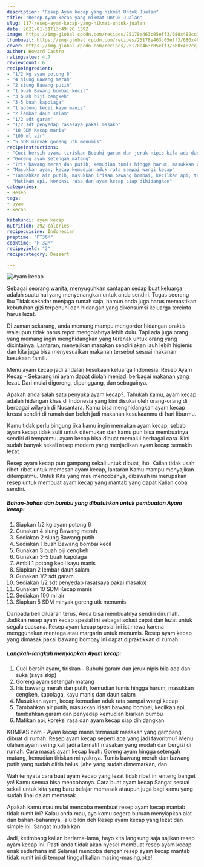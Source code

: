 ```yaml
---
description: "Resep Ayam kecap yang nikmat Untuk Jualan"
title: "Resep Ayam kecap yang nikmat Untuk Jualan"
slug: 117-resep-ayam-kecap-yang-nikmat-untuk-jualan
date: 2021-01-31T13:49:20.139Z
image: https://img-global.cpcdn.com/recipes/25178e463c05eff3/680x482cq70/ayam-kecap-foto-resep-utama.jpg
thumbnail: https://img-global.cpcdn.com/recipes/25178e463c05eff3/680x482cq70/ayam-kecap-foto-resep-utama.jpg
cover: https://img-global.cpcdn.com/recipes/25178e463c05eff3/680x482cq70/ayam-kecap-foto-resep-utama.jpg
author: Howard Castro
ratingvalue: 4.7
reviewcount: 6
recipeingredient:
- "1/2 kg ayam potong 6"
- "4 siung Bawang merah"
- "2 siung Bawang putih"
- "1 buah Bawang bombai kecil"
- "3 buah biji cengkeh"
- "3-5 buah kapolaga"
- "1 potong kecil kayu manis"
- "2 lembar daun salam"
- "1/2 sdt garam"
- "1/2 sdt penyedap rasasaya pakai masako"
- "10 SDM Kecap manis"
- "100 ml air"
- "5 SDM minyak goreng utk menumis"
recipeinstructions:
- "Cuci bersih ayam, tiriskan Bubuhi garam dan jeruk nipis bila ada dan suka (saya skip)"
- "Goreng ayam setengah matang"
- "Iris bawang merah dan putih, kemudian tumis hingga harum, masukkan cengkeh, kapolaga, kayu manis dan daun salam"
- "Masukkan ayam, kecap kemudian aduk rata sampai wangi kecap"
- "Tambahkan air putih, masukkan irisan bawang bombai, kecilkan api, tambahkan garam dan penyedap kemudian biarkan bumbu"
- "Matikan api, koreksi rasa dan ayam kecap siap dihidangkan"
categories:
- Resep
tags:
- ayam
- kecap

katakunci: ayam kecap 
nutrition: 292 calories
recipecuisine: Indonesian
preptime: "PT36M"
cooktime: "PT32M"
recipeyield: "3"
recipecategory: Dessert

---
```



![Ayam kecap](https://img-global.cpcdn.com/recipes/25178e463c05eff3/680x482cq70/ayam-kecap-foto-resep-utama.jpg)

Sebagai seorang wanita, menyuguhkan santapan sedap buat keluarga adalah suatu hal yang menyenangkan untuk anda sendiri. Tugas seorang ibu Tidak sekadar menjaga rumah saja, namun anda juga harus memastikan kebutuhan gizi terpenuhi dan hidangan yang dikonsumsi keluarga tercinta harus lezat.

Di zaman  sekarang, anda memang mampu mengorder hidangan praktis walaupun tidak harus repot mengolahnya lebih dulu. Tapi ada juga orang yang memang ingin menghidangkan yang terenak untuk orang yang dicintainya. Lantaran, menyajikan masakan sendiri akan jauh lebih higienis dan kita juga bisa menyesuaikan makanan tersebut sesuai makanan kesukaan famili. 

Menu ayam kecap jadi andalan kesukaan keluarga Indonesia. Resep Ayam Kecap - Sekarang ini ayam dapat diolah menjadi berbagai makanan yang lezat. Dari mulai digoreng, dipanggang, dan sebagainya.

Apakah anda salah satu penyuka ayam kecap?. Tahukah kamu, ayam kecap adalah hidangan khas di Indonesia yang kini disukai oleh orang-orang di berbagai wilayah di Nusantara. Kamu bisa menghidangkan ayam kecap kreasi sendiri di rumah dan boleh jadi makanan kesukaanmu di hari liburmu.

Kamu tidak perlu bingung jika kamu ingin memakan ayam kecap, sebab ayam kecap tidak sulit untuk ditemukan dan kamu pun bisa membuatnya sendiri di tempatmu. ayam kecap bisa dibuat memalui berbagai cara. Kini sudah banyak sekali resep modern yang menjadikan ayam kecap semakin lezat.

Resep ayam kecap pun gampang sekali untuk dibuat, lho. Kalian tidak usah ribet-ribet untuk memesan ayam kecap, lantaran Kamu mampu menyajikan ditempatmu. Untuk Kita yang mau mencobanya, dibawah ini merupakan resep untuk membuat ayam kecap yang mantab yang dapat Kalian coba sendiri.

<!--inarticleads1-->

##### Bahan-bahan dan bumbu yang dibutuhkan untuk pembuatan Ayam kecap:

1. Siapkan 1/2 kg ayam potong 6
1. Gunakan 4 siung Bawang merah
1. Sediakan 2 siung Bawang putih
1. Sediakan 1 buah Bawang bombai kecil
1. Gunakan 3 buah biji cengkeh
1. Gunakan 3-5 buah kapolaga
1. Ambil 1 potong kecil kayu manis
1. Siapkan 2 lembar daun salam
1. Gunakan 1/2 sdt garam
1. Sediakan 1/2 sdt penyedap rasa(saya pakai masako)
1. Gunakan 10 SDM Kecap manis
1. Sediakan 100 ml air
1. Siapkan 5 SDM minyak goreng utk menumis


Daripada beli diluaran terus, Anda bisa membuatnya sendiri dirumah. Jadikan resep ayam kecap spesial ini sebagai solusi cepat dan lezat untuk segala suasana. Resep ayam kecap spesial ini istimewa karena menggunakan mentega atau margarin untuk menumis. Resep ayam kecap yang dimasak pakai bawang bombay ini dapat dipraktikkan di rumah. 

<!--inarticleads2-->

##### Langkah-langkah menyiapkan Ayam kecap:

1. Cuci bersih ayam, tiriskan - Bubuhi garam dan jeruk nipis bila ada dan suka (saya skip)
1. Goreng ayam setengah matang
1. Iris bawang merah dan putih, kemudian tumis hingga harum, masukkan cengkeh, kapolaga, kayu manis dan daun salam
1. Masukkan ayam, kecap kemudian aduk rata sampai wangi kecap
1. Tambahkan air putih, masukkan irisan bawang bombai, kecilkan api, tambahkan garam dan penyedap kemudian biarkan bumbu
1. Matikan api, koreksi rasa dan ayam kecap siap dihidangkan


KOMPAS.com - Ayam kecap manis termasuk masakan yang gampang dibuat di rumah. Resep ayam kecap seperti apa yang jadi favoritmu? Menu olahan ayam sering kali jadi alternatif masakan yang mudah dan bergizi di rumah. Cara masak ayam kecap kuah: Goreng ayam hingga setengah matang, kemudian tiriskan minyaknya. Tumis bawang merah dan bawang putih yang sudah diiris halus, jahe yang sudah dimemarkan, dan. 

Wah ternyata cara buat ayam kecap yang lezat tidak ribet ini enteng banget ya! Kamu semua bisa mencobanya. Cara buat ayam kecap Sangat sesuai sekali untuk kita yang baru belajar memasak ataupun juga bagi kamu yang sudah lihai dalam memasak.

Apakah kamu mau mulai mencoba membuat resep ayam kecap mantab tidak rumit ini? Kalau anda mau, ayo kamu segera buruan menyiapkan alat dan bahan-bahannya, lalu bikin deh Resep ayam kecap yang lezat dan simple ini. Sangat mudah kan. 

Jadi, ketimbang kalian berlama-lama, hayo kita langsung saja sajikan resep ayam kecap ini. Pasti anda tiidak akan nyesel membuat resep ayam kecap enak sederhana ini! Selamat mencoba dengan resep ayam kecap mantab tidak rumit ini di tempat tinggal kalian masing-masing,oke!.

